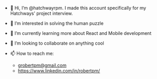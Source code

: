 - 👋 Hi, I’m @hatchwayrpm. I made this account specifically for my Hatchways' project interview.

- 👀 I’m interested in solving the human puzzle

- 🌱 I’m currently learning more about React and Mobile development

- 💞️ I’m looking to collaborate on anything cool

- 📫 How to reach me: 
  * grobertpm@gmail.com
  * https://www.linkedin.com/in/robertpm/

<!---
hatchwayrpm/hatchwayrpm is a ✨ special ✨ repository because its `README.md` (this file) appears on your GitHub profile.
You can click the Preview link to take a look at your changes.
--->
